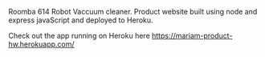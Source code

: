 Roomba 614 Robot Vaccuum cleaner. Product website built using node and express javaScript and deployed to Heroku.

Check out the app running on Heroku here https://mariam-product-hw.herokuapp.com/
